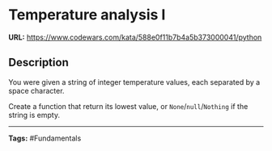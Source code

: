 # Temperature analysis I

**URL:** https://www.codewars.com/kata/588e0f11b7b4a5b373000041/python

## Description

You were given a string of integer temperature values, each separated by a space character.

Create a function that return its lowest value, or `None`/`null`/`Nothing` if the string is empty.

---

**Tags:** #Fundamentals